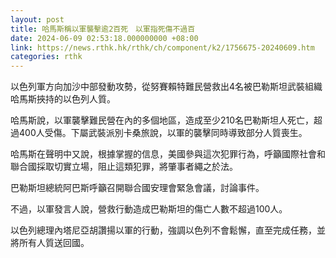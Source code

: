 ```yaml
---
layout: post
title: 哈馬斯稱以軍襲擊逾2百死　以軍指死傷不過百
date: 2024-06-09 02:53:18.000000000 +08:00
link: https://news.rthk.hk/rthk/ch/component/k2/1756675-20240609.htm
categories: rthk
---
```


以色列軍方向加沙中部發動攻勢，從努賽賴特難民營救出4名被巴勒斯坦武裝組織哈馬斯挾持的以色列人質。

哈馬斯說，以軍襲擊難民營在內的多個地區，造成至少210名巴勒斯坦人死亡，超過400人受傷。下屬武裝派別卡桑旅說，以軍的襲擊同時導致部分人質喪生。

哈馬斯在聲明中又說，根據掌握的信息，美國參與這次犯罪行為，呼籲國際社會和聯合國採取切實立場，阻止這類犯罪，將肇事者繩之於法。

巴勒斯坦總統阿巴斯呼籲召開聯合國安理會緊急會議，討論事件。

不過，以軍發言人說，營救行動造成巴勒斯坦的傷亡人數不超過100人。

以色列總理內塔尼亞胡讚揚以軍的行動，強調以色列不會鬆懈，直至完成任務，並將所有人質送回國。
